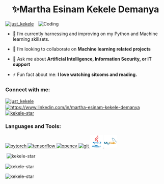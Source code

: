 
<h1 align="center">✨Martha Esinam Kekele Demanya</h1>

<img align="right" alt="Coding" width="400" src="https://i.pinimg.com/originals/06/ef/d9/06efd9fc18aade1ce5a7f80374b5ce61.gif">

<p align="left"> <a href="https://twitter.com/just_kekele" target="blank"><img src="https://img.shields.io/twitter/follow/just_kekele?logo=twitter&style=for-the-badge" alt="just_kekele" /></a> </p>

- 🔭 I’m currently harnessing and improving on my Python and Machine learning skillsets.

- 👯 I’m looking to collaborate on **Machine learning related projects**

- 💬 Ask me about **Artificial Intelligence, Information Security, or IT support**

- ⚡ Fun fact  about me: **I love watching sitcoms and reading.**

<h3 align="left">Connect with me:</h3>
<p align="left">
<a href="https://twitter.com/just_kekele" target="blank"><img align="center" src="https://raw.githubusercontent.com/rahuldkjain/github-profile-readme-generator/master/src/images/icons/Social/twitter.svg" alt="just_kekele" height="30" width="40" /></a>
<a href="https://linkedin.com/in/https://www.linkedin.com/in/martha-esinam-kekele-demanya" target="blank"><img align="center" src="https://raw.githubusercontent.com/rahuldkjain/github-profile-readme-generator/master/src/images/icons/Social/linked-in-alt.svg" alt="https://www.linkedin.com/in/martha-esinam-kekele-demanya" height="30" width="40" /></a>
<a href="https://www.leetcode.com/kekele-star" target="blank"><img align="center" src="https://raw.githubusercontent.com/rahuldkjain/github-profile-readme-generator/master/src/images/icons/Social/leet-code.svg" alt="kekele-star" height="30" width="40" /></a>
</p>

<h3 align="left">Languages and Tools:</h3>
<p align="left"> <a href="https://pytorch.org/" target="_blank" rel="noreferrer"> <img src="https://www.vectorlogo.zone/logos/pytorch/pytorch-icon.svg" alt="pytorch" width="40" height="40"/> </a> <a href="https://www.tensorflow.org" target="_blank" rel="noreferrer"> <img src="https://www.vectorlogo.zone/logos/tensorflow/tensorflow-icon.svg" alt="tensorflow" width="40" height="40"/> </a> <a href="https://www.adobe.com/products/xd.html" target="_blank" rel="noreferrer">  <a href="https://developer.android.com" target="_blank" rel="noreferrer"> <img src="https://www.vectorlogo.zone/logos/opencv/opencv-icon.svg" alt="opencv" width="40" height="40"/> </a> <a href="https://git-scm.com/" target="_blank" rel="noreferrer"> <img src="https://www.vectorlogo.zone/logos/git-scm/git-scm-icon.svg" alt="git" width="40" height="40"/> </a> <a href="https://www.w3.org/html/" target="_blank" rel="noreferrer"> <img src="https://raw.githubusercontent.com/devicons/devicon/master/icons/java/java-original.svg" alt="java" width="40" height="40"/> </a> <a href="https://kubernetes.io" target="_blank" rel="noreferrer"> <img src="https://raw.githubusercontent.com/devicons/devicon/master/icons/mysql/mysql-original-wordmark.svg" alt="mysql" width="40" height="40"/> </a> <a href="https://opencv.org/" target="_blank" rel="noreferrer">  </a> </p>



<p>&nbsp;<img align="center" src="https://github-readme-stats.vercel.app/api?username=kekele-star" alt="kekele-star" /></p>

<p><img align="center" src="https://github-readme-streak-stats.herokuapp.com/?user=kekele-star&" alt="kekele-star" /></p>

<p><img align="left" src="https://github-readme-stats.vercel.app/api/top-langs?username=kekele-star" alt="kekele-star" /></p>  
